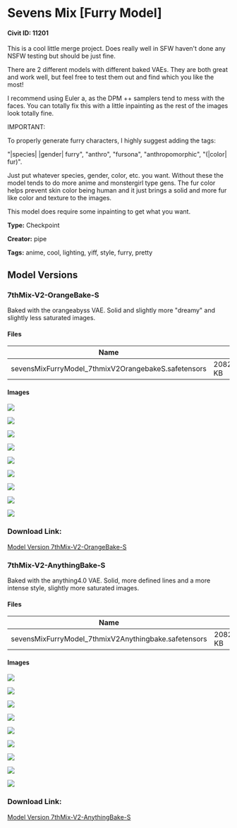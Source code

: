 # Sevens Mix [Furry Model]

#### Civit ID: 11201

<p>This is a cool little merge project. Does really well in SFW haven't done any NSFW testing but should be just fine.</p><p>There are 2 different models with different baked VAEs. They are both great and work well, but feel free to test them out and find which you like the most!</p><p></p><p>I recommend using Euler a, as the DPM ++ samplers tend to mess with the faces. You can totally fix this with a little inpainting as the rest of the images look totally fine.</p><p></p><p>IMPORTANT:</p><p>To properly generate furry characters, I highly suggest adding the tags:</p><p>"|species| |gender| furry", "anthro", "fursona", "anthropomorphic", "(|color| fur)".</p><p></p><p>Just put whatever species, gender, color, etc. you want. Without these the model tends to do more anime and monstergirl type gens. The fur color helps prevent skin color being human and it just brings a solid and more fur like color and texture to the images.</p><p></p><p>This model does require some inpainting to get what you want.</p>

**Type:** Checkpoint

**Creator:** pipe

**Tags:** anime, cool, lighting, yiff, style, furry, pretty

## Model Versions

### 7thMix-V2-OrangeBake-S

<p>Baked with the orangeabyss VAE. Solid and slightly more "dreamy" and slightly less saturated images.</p>

#### Files

| Name | Size | Type | Format | Download Url | AutoV1 | AutoV2 | SHA256 | CRC32 | BLAKE3 |
| --- | --- | --- | --- | --- | --- | --- | --- | --- | --- |
| sevensMixFurryModel_7thmixV2OrangebakeS.safetensors | 2082642.647460938 KB | Model | SafeTensor | https://civitai.com/api/download/models/13367 | 981D1719 | 10B233AB72 | 10B233AB72B17679E87713712AFA9C6B87350625B3187AE3BF202A2A651934C8 | A6F2CD2A | 22DEA5E167DF656E80B3C2A66D3E90696E970BCAAE95B27CF7607B2895C8A718 |

#### Images

<p><img src="https://image.civitai.com/xG1nkqKTMzGDvpLrqFT7WA/45dd9fbf-e28f-4014-62bc-f78cdd171200/width=450/129264.jpeg" /></p>

<p><img src="https://image.civitai.com/xG1nkqKTMzGDvpLrqFT7WA/21d46001-d40f-4449-82ba-21a0ff063a00/width=450/129263.jpeg" /></p>

<p><img src="https://image.civitai.com/xG1nkqKTMzGDvpLrqFT7WA/69b3af98-4728-4132-5fd2-6ec93a0bc200/width=450/129262.jpeg" /></p>

<p><img src="https://image.civitai.com/xG1nkqKTMzGDvpLrqFT7WA/81a54a84-3570-4a59-5458-7348cb54dd00/width=450/129261.jpeg" /></p>

<p><img src="https://image.civitai.com/xG1nkqKTMzGDvpLrqFT7WA/f97d0465-e868-4027-d183-2315f8f7a800/width=450/129260.jpeg" /></p>

<p><img src="https://image.civitai.com/xG1nkqKTMzGDvpLrqFT7WA/01d4758a-50d8-4ccb-5373-239aca982100/width=450/129259.jpeg" /></p>

<p><img src="https://image.civitai.com/xG1nkqKTMzGDvpLrqFT7WA/bccffb10-33a4-4d55-34d0-8d680ce8e900/width=450/129258.jpeg" /></p>

<p><img src="https://image.civitai.com/xG1nkqKTMzGDvpLrqFT7WA/aa8dbf2a-9c7b-40fc-26b1-b717b48ce800/width=450/129257.jpeg" /></p>

<p><img src="https://image.civitai.com/xG1nkqKTMzGDvpLrqFT7WA/4772abc0-5233-42e1-db57-6b155a68ec00/width=450/129256.jpeg" /></p>

### Download Link:

[Model Version 7thMix-V2-OrangeBake-S](https://civitai.com/api/download/models/13367)

### 7thMix-V2-AnythingBake-S

<p>Baked with the anything4.0 VAE. Solid, more defined lines and a more intense style, slightly more saturated images.</p>

#### Files

| Name | Size | Type | Format | Download Url | AutoV1 | AutoV2 | SHA256 | CRC32 | BLAKE3 |
| --- | --- | --- | --- | --- | --- | --- | --- | --- | --- |
| sevensMixFurryModel_7thmixV2Anythingbake.safetensors | 2082642.647460938 KB | Model | SafeTensor | https://civitai.com/api/download/models/13268 | 981D1719 | 10B233AB72 | 10B233AB72B17679E87713712AFA9C6B87350625B3187AE3BF202A2A651934C8 | A6F2CD2A | 22DEA5E167DF656E80B3C2A66D3E90696E970BCAAE95B27CF7607B2895C8A718 |

#### Images

<p><img src="https://image.civitai.com/xG1nkqKTMzGDvpLrqFT7WA/34b0ae1b-dada-44f3-bd43-798677e53b00/width=450/128961.jpeg" /></p>

<p><img src="https://image.civitai.com/xG1nkqKTMzGDvpLrqFT7WA/3b764627-5fdb-493a-4cb7-e7478fd7df00/width=450/128960.jpeg" /></p>

<p><img src="https://image.civitai.com/xG1nkqKTMzGDvpLrqFT7WA/4803074e-0c82-42b9-8954-a1658b493000/width=450/128959.jpeg" /></p>

<p><img src="https://image.civitai.com/xG1nkqKTMzGDvpLrqFT7WA/df89c84c-b393-40d3-cf96-937c6f89ad00/width=450/128958.jpeg" /></p>

<p><img src="https://image.civitai.com/xG1nkqKTMzGDvpLrqFT7WA/d916c891-88d4-43ea-aadd-36c823022700/width=450/128957.jpeg" /></p>

<p><img src="https://image.civitai.com/xG1nkqKTMzGDvpLrqFT7WA/52483d20-4ea1-4e85-115e-cbb778c71900/width=450/128956.jpeg" /></p>

<p><img src="https://image.civitai.com/xG1nkqKTMzGDvpLrqFT7WA/eb398927-bb4c-4aea-eaf8-cde4b5d42800/width=450/128955.jpeg" /></p>

<p><img src="https://image.civitai.com/xG1nkqKTMzGDvpLrqFT7WA/2f1c4333-8bd5-4ef7-76dc-37e6caff7400/width=450/128954.jpeg" /></p>

<p><img src="https://image.civitai.com/xG1nkqKTMzGDvpLrqFT7WA/69334950-a340-4035-1136-4ecc75131c00/width=450/128953.jpeg" /></p>

### Download Link:

[Model Version 7thMix-V2-AnythingBake-S](https://civitai.com/api/download/models/13268)

